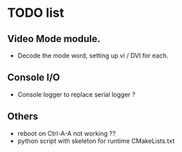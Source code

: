 # TODO list

## Video Mode module.
- Decode the mode word, setting up vi / DVI for each. 

## Console I/O
- Console logger to replace serial logger ?

## Others
- reboot on Ctrl-A-A not working ??
- python script with skeleton for runtime CMakeLists.txt
